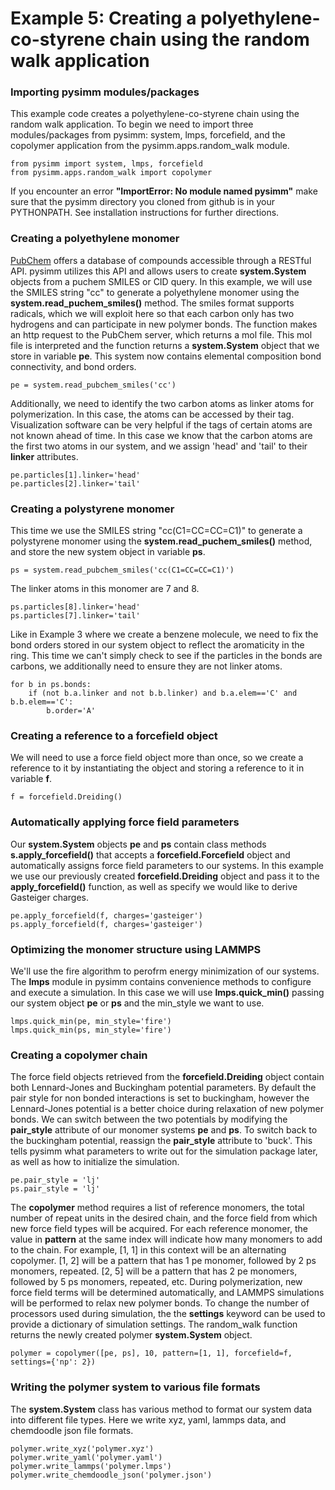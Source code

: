 Example 5: Creating a polyethylene-co-styrene chain using the random walk application
=====================================================================================

### Importing pysimm modules/packages

This example code creates a polyethylene-co-styrene chain using the random walk application. To begin we need to import three modules/packages from pysimm: system, lmps, forcefield, and the copolymer application from the pysimm.apps.random_walk module.

```
from pysimm import system, lmps, forcefield
from pysimm.apps.random_walk import copolymer
```

If you encounter an error **"ImportError: No module named pysimm"** make sure that the pysimm directory you cloned from github is in your PYTHONPATH. See installation instructions for further directions.

### Creating a polyethylene monomer

[PubChem](https://pubchem.ncbi.nlm.nih.gov/search/#collection=compounds) offers a database of compounds accessible through a RESTful API. pysimm utilizes this API and allows users to create **system.System** objects from a puchem SMILES or CID query. In this example, we will use the SMILES string "cc" to generate a polyethylene monomer using the **system.read_puchem_smiles()** method. The smiles format supports radicals, which we will exploit here so that each carbon only has two hydrogens and can participate in new polymer bonds. The function makes an http request to the PubChem server, which returns a mol file. This mol file is interpreted and the function returns a **system.System** object that we store in variable **pe**. This system now contains elemental composition bond connectivity, and bond orders.

`pe = system.read_pubchem_smiles('cc')`

Additionally, we need to identify the two carbon atoms as linker atoms for polymerization. In this case, the atoms can be accessed by their tag. Visualization software can be very helpful if the tags of certain atoms are not known ahead of time. In this case we know that the carbon atoms are the first two atoms in our system, and we assign 'head' and 'tail' to their **linker** attributes.

```
pe.particles[1].linker='head'
pe.particles[2].linker='tail'
```

### Creating a polystyrene monomer

This time we use the SMILES string "cc(C1=CC=CC=C1)" to generate a polystyrene monomer using the **system.read_puchem_smiles()** method, and store the new system object in variable **ps**.

`ps = system.read_pubchem_smiles('cc(C1=CC=CC=C1)')`

The linker atoms in this monomer are 7 and 8.

```
ps.particles[8].linker='head'
ps.particles[7].linker='tail'
```

Like in Example 3 where we create a benzene molecule, we need to fix the bond orders stored in our system object to reflect the aromaticity in the ring. This time we can't simply check to see if the particles in the bonds are carbons, we additionally need to ensure they are not linker atoms.

```
for b in ps.bonds:
    if (not b.a.linker and not b.b.linker) and b.a.elem=='C' and b.b.elem=='C':
        b.order='A'
```

### Creating a reference to a forcefield object

We will need to use a force field object more than once, so we create a reference to it by instantiating the object and storing a reference to it in variable **f**.

`f = forcefield.Dreiding()`

### Automatically applying force field parameters

Our **system.System** objects **pe** and **ps** contain class methods **s.apply_forcefield()** that accepts a **forcefield.Forcefield** object and automatically assigns force field parameters to our systems. In this example we use our previously created **forcefield.Dreiding** object and pass it to the **apply_forcefield()** function, as well as specify we would like to derive Gasteiger charges.

```
pe.apply_forcefield(f, charges='gasteiger')
ps.apply_forcefield(f, charges='gasteiger')
```

### Optimizing the monomer structure using LAMMPS

We'll use the fire algorithm to perofrm energy minimization of our systems. The **lmps** module in pysimm contains convenience methods to configure and execute a simulation. In this case we will use **lmps.quick_min()** passing our system object **pe** or **ps** and the min_style we want to use.

```
lmps.quick_min(pe, min_style='fire')
lmps.quick_min(ps, min_style='fire')
```

### Creating a copolymer chain

The force field objects retrieved from the **forcefield.Dreiding** object contain both Lennard-Jones and Buckingham potential parameters. By default the pair style for non bonded interactions is set to buckingham, however the Lennard-Jones potential is a better choice during relaxation of new polymer bonds. We can switch between the two potentials by modifying the **pair_style** attribute of our monomer systems **pe** and **ps**. To switch back to the buckingham potential, reassign the **pair_style** attribute to 'buck'. This tells pysimm what parameters to write out for the simulation package later, as well as how to initialize the simulation.

```
pe.pair_style = 'lj'
ps.pair_style = 'lj'
```

The **copolymer** method requires a list of reference monomers, the total number of repeat units in the desired chain, and the force field from which new force field types will be acquired. For each reference monomer, the value in **pattern** at the same index will indicate how many monomers to add to the chain. For example, [1, 1] in this context will be an alternating copolymer. [1, 2] will be a pattern that has 1 pe monomer, followed by 2 ps monomers, repeated. [2, 5] will be a pattern that has 2 pe monomers, followed by 5 ps monomers, repeated, etc. During polymerization, new force field terms will be determined automatically, and LAMMPS simulations will be performed to relax new polymer bonds. To change the number of processors used during simulation, the the **settings** keyword can be used to provide a dictionary of simulation settings. The random_walk function returns the newly created polymer **system.System** object.

`polymer = copolymer([pe, ps], 10, pattern=[1, 1], forcefield=f, settings={'np': 2})`

### Writing the polymer system to various file formats

The **system.System** class has various method to format our system data into different file types. Here we write xyz, yaml, lammps data, and chemdoodle json file formats.

```
polymer.write_xyz('polymer.xyz')
polymer.write_yaml('polymer.yaml')
polymer.write_lammps('polymer.lmps')
polymer.write_chemdoodle_json('polymer.json')
```